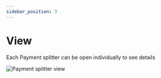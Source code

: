 ```yaml
---
sidebar_position: 3
---
```


# View

Each Payment splitter can be open individually to see details

![Payment splitter view](/img/admin/mechanics-simple/payment-splitter/splitter_view_dialog.png)

